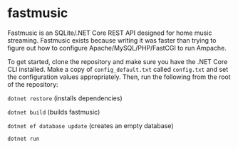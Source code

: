 # fastmusic
Fastmusic is an SQLite/.NET Core REST API designed for home music streaming.
Fastmusic exists because writing it was faster than trying to figure out how to configure Apache/MySQL/PHP/FastCGI to run Ampache.

To get started, clone the repository and make sure you have the .NET Core CLI installed.
Make a copy of ```config_default.txt``` called ```config.txt``` and set the configuration values appropriately.
Then, run the following from the root of the repository:

```dotnet restore``` (installs dependencies)

```dotnet build``` (builds fastmusic)

```dotnet ef database update``` (creates an empty database)

```dotnet run```
